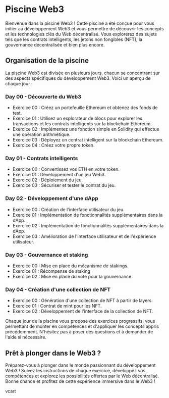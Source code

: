 # Piscine Web3

Bienvenue dans la piscine Web3 ! Cette piscine a été conçue pour vous initier au développement Web3 et vous permettre de découvrir les concepts et les technologies clés du Web décentralisé. Vous explorerez des sujets tels que les contrats intelligents, les jetons non fongibles (NFT), la gouvernance décentralisée et bien plus encore.

## Organisation de la piscine

La piscine Web3 est divisée en plusieurs jours, chacun se concentrant sur des aspects spécifiques du développement Web3. Voici un aperçu de chaque jour :

### Day 00 - Découverte du Web3
- Exercice 00 : Créez un portefeuille Ethereum et obtenez des fonds de test.
- Exercice 01 : Utilisez un explorateur de blocs pour explorer les transactions et les contrats intelligents sur la blockchain Ethereum.
- Exercice 02 : Implémentez une fonction simple en Solidity qui effectue une opération arithmétique.
- Exercice 03 : Déployez un contrat intelligent sur la blockchain Ethereum.
- Exercice 04 : Créez votre propre token.

### Day 01 - Contrats intelligents
- Exercice 00 : Convertissez vos ETH en votre token.
- Exercice 01 : Développement d'un jeu Web3.
- Exercice 02 : Déploiement du jeu.
- Exercice 03 : Sécuriser et tester le contrat du jeu.

### Day 02 - Développement d'une dApp
- Exercice 00 : Création de l'interface utilisateur du jeu.
- Exercice 01 : Implémentation de fonctionnalités supplémentaires dans la dApp.
- Exercice 02 : Implémentation de fonctionnalités supplémentaires dans la dApp.
- Exercice 03 : Amélioration de l'interface utilisateur et de l'expérience utilisateur.

### Day 03 - Gouvernance et staking
- Exercice 00 : Mise en place du mécanisme de stakings.
- Exercice 01 : Récompense de staking
- Exercice 02 : Mise en place du vote pour la gouvernance.

### Day 04 - Création d'une collection de NFT
- Exercice 00 : Génération d'une collection de NFT à partir de layers.
- Exercice 01 : Contrat de mint pour les NFT.
- Exercice 02 : Développement de l'interface de la collection de NFT.

Chaque jour de la piscine vous propose des exercices progressifs, vous permettant de monter en compétences et d'appliquer les concepts appris précédemment. N'hésitez pas à poser des questions et à demander de l'aide si nécessaire.

## Prêt à plonger dans le Web3 ?

Préparez-vous à plonger dans le monde passionnant du développement Web3 ! Suivez les instructions de chaque exercice, développez vos compétences et explorez les possibilités offertes par le Web décentralisé.
Bonne chance et profitez de cette expérience immersive dans le Web3 !

vcart
